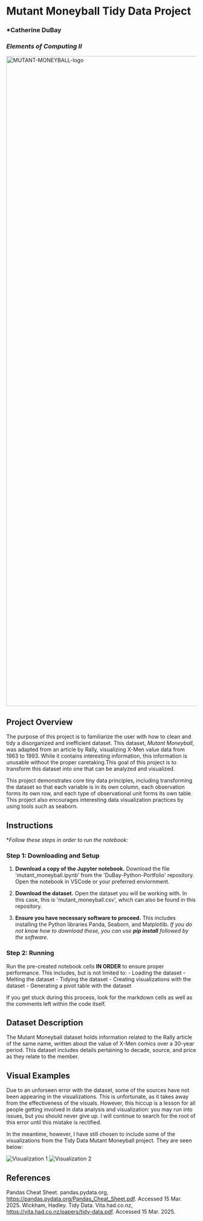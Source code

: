 # Mutant Moneyball Tidy Data Project
### *Catherine DuBay
### *Elements of Computing II*

<img width="1717" alt="MUTANT-MONEYBALL-logo" src="https://github.com/user-attachments/assets/f036aa7d-c871-4d24-af71-16bbb826932e" />

## Project Overview
The purpose of this project is to familiarize the user with how to clean and tidy a disorganized and inefficient dataset. This dataset, *Mutant Moneyball*, was adapted from an article by Rally, visualizing X-Men value data from 1963 to 1993. While it contains interesting information, this information is unusable without the proper caretaking.This goal of this project is to transform this dataset into one that can be analyzed and visualized.

This project demonstrates core tiny data principles, including transforming the dataset so that each variable is in its own column, each observation forms its own row, and each type of observational unit forms its own table. This project also encourages interesting data visualization practices by using tools such as seaborn.

## Instructions
**Follow these steps in order to run the notebook:*

### Step 1: Downloading and Setup
1. **Download a copy of the Jupyter notebook.**
Download the file 'mutant_moneyball.ipynb' from the 'DuBay-Python-Portfolio' repository. Open the notebook in VSCode or your preferred enviornment.

2. **Download the dataset.**
Open the dataset you will be working with. In this case, this is 'mutant_moneyball.csv', which can also be found in this repository.

3. **Ensure you have necessary software to proceed.**
This includes installing the Python libraries Panda, Seaborn, and Matplotlib.
*If you do not know how to download these, you can use **pip install** followed by the software.*

### Step 2: Running
Run the pre-created notebook cells **IN ORDER** to ensure proper performance. This includes, but is not limited to:
    - Loading the dataset
    - Melting the dataset
    - Tidying the dataset
    - Creating visualizations with the dataset
    - Generating a pivot table with the dataset

If you get stuck during this process, look for the markdown cells as well as the comments left within the code itself.

## Dataset Description
The Mutant Moneyball dataset holds information related to the Rally article of the same name, written about the value of X-Men comics over a 30-year period. This dataset includes details pertaining to decade, source, and price as they relate to the member.

## Visual Examples
Due to an unforseen error with the dataset, some of the sources have not been appearing in the visualizations. This is unfortunate, as it takes away from the effectiveness of the visuals. However, this hiccup is a lesson for all people getting involved in data analysis and visualization: you may run into issues, but you should never give up. I will continue to search for the root of this error until this mistake is rectified.

In the meantime, however, I have still chosen to include some of the visualizations from the Tidy Data Mutant Moneyball project. They are seen below:

![Visualization 1](https://github.com/user-attachments/assets/9524e7b6-874d-4913-8f64-a98bab41d4b8)
![Visualization 2](https://github.com/user-attachments/assets/01cc5ef4-20bc-481a-93f2-cbf4f334a6e9)

## References
Pandas Cheat Sheet. pandas.pydata.org, https://pandas.pydata.org/Pandas_Cheat_Sheet.pdf. Accessed 15 Mar. 2025.
Wickham, Hadley. Tidy Data. Vita.had.co.nz, https://vita.had.co.nz/papers/tidy-data.pdf. Accessed 15 Mar. 2025.
